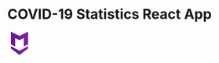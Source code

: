 # COVID-19 Statistics React App
![alt text](https://github.com/adam-p/markdown-here/raw/master/src/common/images/icon48.png "Screenshot of app")
